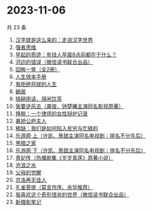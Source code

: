 # 2023-11-06

共 23 条

<!-- BEGIN WEREAD -->
<!-- 最后更新时间 2023-11-06 12:07:44 +0800 -->
1. [汉字就是这么来的：走进汉字世界](https://weread.qq.com/web/bookDetail/70132170720a2d9c7019313)
1. [强者思维](https://weread.qq.com/web/bookDetail/6fc32eb0813ab8305g011b01)
1. [早起的奇迹：有钱人早晨8点前都在干什么？](https://weread.qq.com/web/bookDetail/0bb32090813ab7e9eg011a71)
1. [河边的错误（微信读书联合出品）](https://weread.qq.com/web/bookDetail/e7f32350813ab8475g0126a1)
1. [回眸一笑（全2册）](https://weread.qq.com/web/bookDetail/18032310813ab8415g019b91)
1. [人生效率手册](https://weread.qq.com/web/bookDetail/55d32af0813ab83bag01875d)
1. [我拒绝将就的人生](https://weread.qq.com/web/bookDetail/62b32fc071f202bc62b8634)
1. [蜗居](https://weread.qq.com/web/bookDetail/d7932200813ab6ffeg016c0e)
1. [晴耕雨读，得闲饮茶](https://weread.qq.com/web/bookDetail/e39320b0813ab8447g0133f8)
1. [我要逆风去（龚俊、钟楚曦主演同名影视原著）](https://weread.qq.com/web/bookDetail/79d32340813ab83b2g0125c0)
1. [挣脱：一个律师的女性辩护记录](https://weread.qq.com/web/bookDetail/7a532e50813ab7fedg010cfc)
1. [暴娇公府夫人](https://weread.qq.com/web/bookDetail/25532c80813ab7d71g015c2c)
1. [稀缺：我们是如何陷入贫穷与忙碌的](https://weread.qq.com/web/bookDetail/36b321405d05b236bb0ce7d)
1. [乐游原·上（许凯、景甜主演同名电视剧｜排名不分先后）](https://weread.qq.com/web/bookDetail/afa32a40813ab7da9g0161bf)
1. [黑暗之家](https://weread.qq.com/web/bookDetail/b5a321b0813ab83e8g0113fa)
1. [乐游原·下（许凯、景甜主演同名电视剧｜排名不分先后）](https://weread.qq.com/web/bookDetail/cc4328b0813ab840eg019bc6)
1. [熹妃传（热播剧集《岁岁青莲》原著小说）](https://weread.qq.com/web/bookDetail/a7d326d0813ab8409g01957a)
1. [沧浪之水](https://weread.qq.com/web/bookDetail/7c632ef05a49197c62b53f0)
1. [父母的觉醒](https://weread.qq.com/web/bookDetail/84132250538783841807d5c)
1. [京洛再无佳人](https://weread.qq.com/web/bookDetail/fb032b70715b116dfb0434c)
1. [孔雀菩提（莫言作序、余华推荐）](https://weread.qq.com/web/bookDetail/c4132430813ab81e7g012ad2)
1. [我喜欢这个奇形怪状的世界（微信读书联合出品）](https://weread.qq.com/web/bookDetail/17532b00813ab8416g014dc0)
1. [新摄影笔记](https://weread.qq.com/web/bookDetail/3d4322207265c45f3d40a55)
<!-- END WEREAD -->